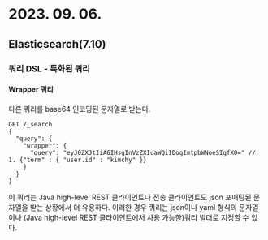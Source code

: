 # 2023. 09. 06.

## Elasticsearch(7.10)

### 쿼리 DSL - 특화된 쿼리

#### Wrapper 쿼리

다른 쿼리를 base64 인코딩된 문자열로 받는다.

```http
GET /_search
{
  "query": {
    "wrapper": {
      "query": "eyJ0ZXJtIiA6IHsgInVzZXIuaWQiIDogImtpbWNoeSIgfX0=" // 1. {"term" : { "user.id" : "kimchy" }}
    }
  }
}
```

이 쿼리는 Java high-level REST 클라이언트나 전송 클라이언트도 json 포매팅된 문자열을 받는 상황에서 더 유용하다. 이러한 경우 쿼리는 json이나 yaml 형식의 문자열이나 (Java high-level REST 클라이언트에서 사용 가능한)쿼리 빌더로 지정할 수 있다.